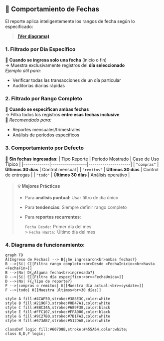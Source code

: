 ## 📅 Comportamiento de Fechas

El reporte aplica inteligentemente los rangos de fecha según lo especificado:

> [**(Ver diagrama)**]()

### 1. Filtrado por Día Específico

🔹 **Cuando se ingresa solo una fecha** (inicio o fin)  
 → Muestra exclusivamente registros del **día seleccionado**  
 _Ejemplo útil para:_

- Verificar todas las transacciones de un día particular
- Auditorías diarias rápidas

### 2. Filtrado por Rango Completo

🔹 **Cuando se especifican ambas fechas**  
 → Filtra todos los registros **entre esas fechas inclusive**  
 📌 _Recomendado para:_

- Reportes mensuales/trimestrales
- Análisis de períodos específicos

### 3. Comportamiento por Defecto

🔹 **Sin fechas ingresadas**:
| Tipo Reporte | Período Mostrado | Caso de Uso Típico |
|-------------|------------------|---------------------|
| `"compras"` | **Últimos 30 días** | Control mensual |
| `"remitos"` | **Últimos 30 días** | Control de entregas |
| `"todo"` | **Últimos 30 días** | Análisis operativo |

> #### 💡 Mejores Prácticas
>
> - Para **análisis puntual**: Usar filtro de día único
> - Para **tendencias**: Siempre definir rango completo
> - Para **reportes recurrentes**:
>
>   `Fecha Desde:` Primer día del mes <br> > `Fecha Hasta:` Último día del mes

### 4. **Diagrama de funcionamiento**:

```mermaid
graph TD
A[Ingreso de Fechas] --> B{¿Se ingresaron<br>ambas fechas?}
B -->|Sí| C[[Filtra rango completo:<br>Desde «FechaInicio»<br>hasta «FechaFin»]]
B -->|No| D{¿Alguna fecha<br>ingresada?}
D -->|Sí| E[[Filtra día específico:<br>«FechaUnica»]]
D -->|No| F{¿Tipo de reporte?}
F -->|compras o remitos| G[[Muestra día actual:<br>«sysdate»]]
F -->|todo| H[[Muestra últimos<br>30 días]]

style A fill:#4CAF50,stroke:#388E3C,color:white
style B fill:#2196F3,stroke:#0D47A1,color:white
style C fill:#8BC34A,stroke:#689F38,color:black
style E fill:#FFC107,stroke:#FFA000,color:black
style G fill:#9C27B0,stroke:#7B1FA2,color:white
style H fill:#673AB7,stroke:#512DA8,color:white

classDef logic fill:#607D8B,stroke:#455A64,color:white;
class B,D,F logic;

```
